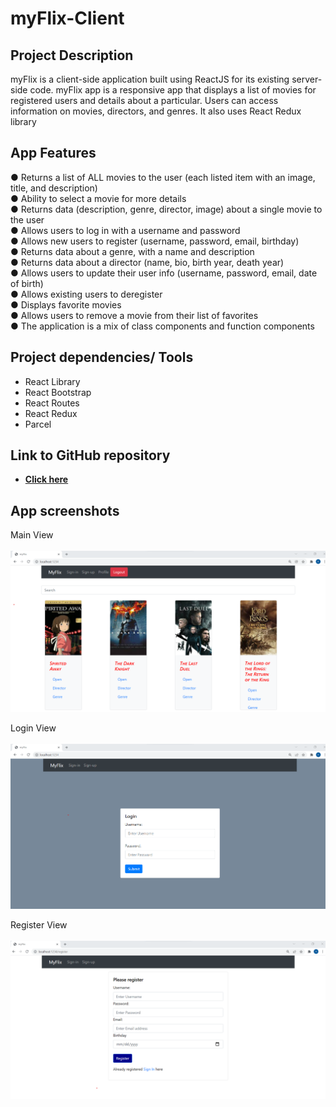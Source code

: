# myFlix-Client

## <b> Project Description </b>

myFlix is a client-side application built using ReactJS for its existing server-side code. myFlix app is a responsive app that displays a list of movies for registered users and details about a particular. Users can access information on movies, directors, and genres. It also uses React Redux library

## <b> App Features </b>

● Returns a list of ALL movies to the user (each listed item with an image, title, and description) <br>
● Ability to select a movie for more details <br>
● Returns data (description, genre, director, image) about a single movie to the user<br>
● Allows users to log in with a username and password <br>
● Allows new users to register (username, password, email, birthday)<br>
● Returns data about a genre, with a name and description <br>
● Returns data about a director (name, bio, birth year, death year)<br>
● Allows users to update their user info (username, password, email, date of birth)<br>
● Allows existing users to deregister<br>
● Displays favorite movies<br>
● Allows users to remove a movie from their list of favorites<br>
● The application is a mix of class components and function components<br>

## Project dependencies/ Tools

- React Library
- React Bootstrap
- React Routes
- React Redux
- Parcel

## Link to GitHub repository

- **[Click here](https://github.com/nirlepshah/myFlix-Client/tree/branch4)**

## App screenshots

Main View <br>
<br>
![alt Main View](https://github.com/nirlepshah/myFlix-Client/blob/branch4/dist/img/MainView.png)

Login View <br>
<br>
![alt Main View](https://github.com/nirlepshah/myFlix-Client/blob/branch5/dist/img/LoginView.png)

Register View <br>
<br>
![alt Main View](https://github.com/nirlepshah/myFlix-Client/blob/branch5/dist/img/RegisterView.png)
